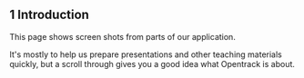 ## __1__ Introduction

This page shows screen shots from parts of our application.

It's mostly to help us prepare presentations and other teaching materials quickly,
but a scroll through gives you a good idea what Opentrack is about.